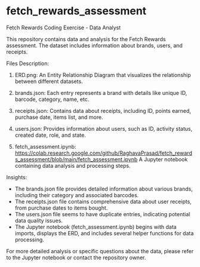 # fetch_rewards_assessment
Fetch Rewards Coding Exercise - Data Analyst

This repository contains data and analysis for the Fetch Rewards assessment. The dataset includes information about brands, users, and receipts.

Files Description:

1. ERD.png: 
   An Entity Relationship Diagram that visualizes the relationship between different datasets.

2. brands.json:
   Each entry represents a brand with details like unique ID, barcode, category, name, etc.
   
3. receipts.json:
   Contains data about receipts, including ID, points earned, purchase date, items list, and more.
   
4. users.json:
   Provides information about users, such as ID, activity status, created date, role, and state.
   
5. fetch_assessment.ipynb: https://colab.research.google.com/github/RaghavaPrasad/fetch_rewards_assessment/blob/main/fetch_assessment.ipynb
   A Jupyter notebook containing data analysis and processing steps.

Insights:

- The brands.json file provides detailed information about various brands, including their category and associated barcodes.
- The receipts.json file contains comprehensive data about user receipts, from purchase dates to items bought.
- The users.json file seems to have duplicate entries, indicating potential data quality issues.
- The Jupyter notebook (fetch_assessment.ipynb) begins with data imports, displays the ERD, and includes several helper functions for data processing.

For more detailed analysis or specific questions about the data, please refer to the Jupyter notebook or contact the repository owner.
